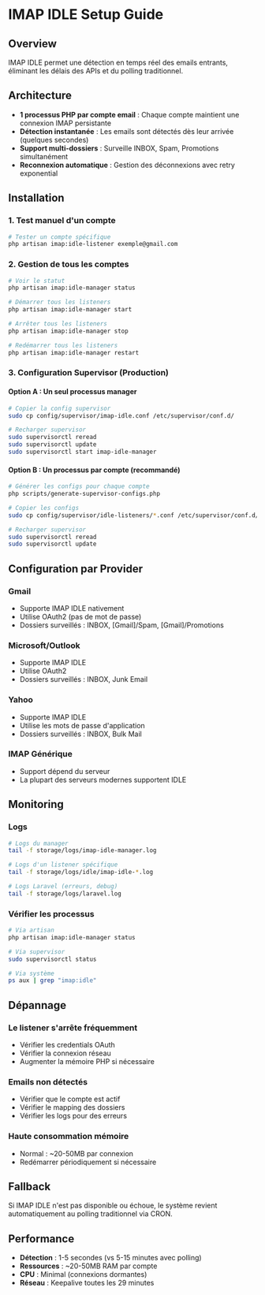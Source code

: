 # IMAP IDLE Setup Guide

## Overview

IMAP IDLE permet une détection en temps réel des emails entrants, éliminant les délais des APIs et du polling traditionnel.

## Architecture

- **1 processus PHP par compte email** : Chaque compte maintient une connexion IMAP persistante
- **Détection instantanée** : Les emails sont détectés dès leur arrivée (quelques secondes)
- **Support multi-dossiers** : Surveille INBOX, Spam, Promotions simultanément
- **Reconnexion automatique** : Gestion des déconnexions avec retry exponential

## Installation

### 1. Test manuel d'un compte

```bash
# Tester un compte spécifique
php artisan imap:idle-listener exemple@gmail.com
```

### 2. Gestion de tous les comptes

```bash
# Voir le statut
php artisan imap:idle-manager status

# Démarrer tous les listeners
php artisan imap:idle-manager start

# Arrêter tous les listeners
php artisan imap:idle-manager stop

# Redémarrer tous les listeners
php artisan imap:idle-manager restart
```

### 3. Configuration Supervisor (Production)

#### Option A : Un seul processus manager

```bash
# Copier la config supervisor
sudo cp config/supervisor/imap-idle.conf /etc/supervisor/conf.d/

# Recharger supervisor
sudo supervisorctl reread
sudo supervisorctl update
sudo supervisorctl start imap-idle-manager
```

#### Option B : Un processus par compte (recommandé)

```bash
# Générer les configs pour chaque compte
php scripts/generate-supervisor-configs.php

# Copier les configs
sudo cp config/supervisor/idle-listeners/*.conf /etc/supervisor/conf.d/

# Recharger supervisor
sudo supervisorctl reread
sudo supervisorctl update
```

## Configuration par Provider

### Gmail
- Supporte IMAP IDLE nativement
- Utilise OAuth2 (pas de mot de passe)
- Dossiers surveillés : INBOX, [Gmail]/Spam, [Gmail]/Promotions

### Microsoft/Outlook
- Supporte IMAP IDLE
- Utilise OAuth2
- Dossiers surveillés : INBOX, Junk Email

### Yahoo
- Supporte IMAP IDLE
- Utilise les mots de passe d'application
- Dossiers surveillés : INBOX, Bulk Mail

### IMAP Générique
- Support dépend du serveur
- La plupart des serveurs modernes supportent IDLE

## Monitoring

### Logs
```bash
# Logs du manager
tail -f storage/logs/imap-idle-manager.log

# Logs d'un listener spécifique
tail -f storage/logs/idle/imap-idle-*.log

# Logs Laravel (erreurs, debug)
tail -f storage/logs/laravel.log
```

### Vérifier les processus
```bash
# Via artisan
php artisan imap:idle-manager status

# Via supervisor
sudo supervisorctl status

# Via système
ps aux | grep "imap:idle"
```

## Dépannage

### Le listener s'arrête fréquemment
- Vérifier les credentials OAuth
- Vérifier la connexion réseau
- Augmenter la mémoire PHP si nécessaire

### Emails non détectés
- Vérifier que le compte est actif
- Vérifier le mapping des dossiers
- Vérifier les logs pour des erreurs

### Haute consommation mémoire
- Normal : ~20-50MB par connexion
- Redémarrer périodiquement si nécessaire

## Fallback

Si IMAP IDLE n'est pas disponible ou échoue, le système revient automatiquement au polling traditionnel via CRON.

## Performance

- **Détection** : 1-5 secondes (vs 5-15 minutes avec polling)
- **Ressources** : ~20-50MB RAM par compte
- **CPU** : Minimal (connexions dormantes)
- **Réseau** : Keepalive toutes les 29 minutes